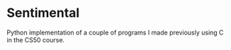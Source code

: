 # Sentimental
Python implementation of a couple of programs I made previously using C in the CS50 course.
